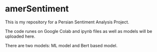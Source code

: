 # amerSentiment

This is my repository for a Persian Sentiment Analysis Project.

The code runes on Google Colab and ipynb files as well as models will be uploaded here. 

There are two models: ML model and Bert based model.
